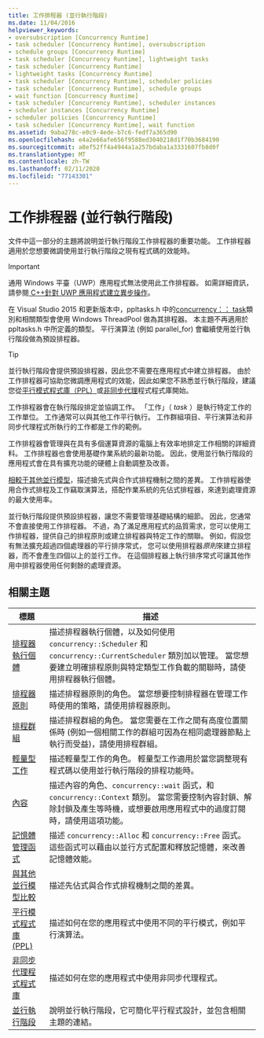 ```yaml
---
title: 工作排程器 (並行執行階段)
ms.date: 11/04/2016
helpviewer_keywords:
- oversubscription [Concurrency Runtime]
- task scheduler [Concurrency Runtime], oversubscription
- schedule groups [Concurrency Runtime]
- task scheduler [Concurrency Runtime], lightweight tasks
- task scheduler [Concurrency Runtime]
- lightweight tasks [Concurrency Runtime]
- task scheduler [Concurrency Runtime], scheduler policies
- task scheduler [Concurrency Runtime], schedule groups
- wait function [Concurrency Runtime]
- task scheduler [Concurrency Runtime], scheduler instances
- scheduler instances [Concurrency Runtime]
- scheduler policies [Concurrency Runtime]
- task scheduler [Concurrency Runtime], wait function
ms.assetid: 9aba278c-e0c9-4ede-b7c6-fedf7a365d90
ms.openlocfilehash: e4a2e66afe656f9588ed3040218d1f70b3684190
ms.sourcegitcommit: a8ef52ff4a4944a1a257bdaba1a3331607fb8d0f
ms.translationtype: MT
ms.contentlocale: zh-TW
ms.lasthandoff: 02/11/2020
ms.locfileid: "77143301"
---
```

# <a name="task-scheduler-concurrency-runtime"></a>工作排程器 (並行執行階段)

文件中這一部分的主題將說明並行執行階段工作排程器的重要功能。 工作排程器適用於您想要微調使用並行執行階段之現有程式碼的效能時。

> [!IMPORTANT]
> 通用 Windows 平臺（UWP）應用程式無法使用此工作排程器。 如需詳細資訊，請參閱[ C++針對 UWP 應用程式建立異步操作](../../parallel/concrt/creating-asynchronous-operations-in-cpp-for-windows-store-apps.md)。
>
> 在 Visual Studio 2015 和更新版本中，ppltasks.h 中的[concurrency：： task](../../parallel/concrt/reference/task-class.md)類別和相關類型會使用 Windows ThreadPool 做為其排程器。 本主題不再適用於 ppltasks.h 中所定義的類型。 平行演算法 (例如 parallel_for) 會繼續使用並行執行階段做為預設排程器。

> [!TIP]
> 並行執行階段會提供預設排程器，因此您不需要在應用程式中建立排程器。 由於工作排程器可協助您微調應用程式的效能，因此如果您不熟悉並行執行階段，建議您從[平行模式程式庫（PPL）](../../parallel/concrt/parallel-patterns-library-ppl.md)或[非同步代理](../../parallel/concrt/asynchronous-agents-library.md)程式程式庫開始。

工作排程器會在執行階段排定並協調工作。 「工作」（ *task* ）是執行特定工作的工作單位。 工作通常可以與其他工作平行執行。 工作群組項目、平行演算法和非同步代理程式所執行的工作都是工作的範例。

工作排程器會管理與在具有多個運算資源的電腦上有效率地排定工作相關的詳細資料。 工作排程器也會使用基礎作業系統的最新功能。 因此，使用並行執行階段的應用程式會在具有擴充功能的硬體上自動調整及改善。

[相較于其他並行模型](../../parallel/concrt/comparing-the-concurrency-runtime-to-other-concurrency-models.md)，描述搶先式與合作式排程機制之間的差異。 工作排程器使用合作式排程及工作竊取演算法，搭配作業系統的先佔式排程器，來達到處理資源的最大使用率。

並行執行階段提供預設排程器，讓您不需要管理基礎結構的細節。 因此，您通常不會直接使用工作排程器。 不過，為了滿足應用程式的品質需求，您可以使用工作排程器，提供自己的排程原則或建立排程器與特定工作的關聯。 例如，假設您有無法擴充超過四個處理器的平行排序常式， 您可以使用排程器*原則*來建立排程器，而不會產生四個以上的並行工作。 在這個排程器上執行排序常式可讓其他作用中排程器使用任何剩餘的處理資源。

## <a name="related-topics"></a>相關主題

|標題|描述|
|-----------|-----------------|
|[排程器執行個體](../../parallel/concrt/scheduler-instances.md)|描述排程器執行個體，以及如何使用 `concurrency::Scheduler` 和 `concurrency::CurrentScheduler` 類別加以管理。 當您想要建立明確排程原則與特定類型工作負載的關聯時，請使用排程器執行個體。|
|[排程器原則](../../parallel/concrt/scheduler-policies.md)|描述排程器原則的角色。 當您想要控制排程器在管理工作時使用的策略，請使用排程器原則。|
|[排程群組](../../parallel/concrt/schedule-groups.md)|描述排程群組的角色。 當您需要在工作之間有高度位置關係時 (例如一個相關工作的群組可因為在相同處理器節點上執行而受益)，請使用排程群組。|
|[輕量型工作](../../parallel/concrt/lightweight-tasks.md)|描述輕量型工作的角色。 輕量型工作適用於當您調整現有程式碼以使用並行執行階段的排程功能時。|
|[內容](../../parallel/concrt/contexts.md)|描述內容的角色、`concurrency::wait` 函式，和 `concurrency::Context` 類別。 當您需要控制內容封鎖、解除封鎖及產生等時機，或想要啟用應用程式中的過度訂閱時，請使用這項功能。|
|[記憶體管理函式](../../parallel/concrt/memory-management-functions.md)|描述 `concurrency::Alloc` 和 `concurrency::Free` 函式。 這些函式可以藉由以並行方式配置和釋放記憶體，來改善記憶體效能。|
|[與其他並行模型比較](../../parallel/concrt/comparing-the-concurrency-runtime-to-other-concurrency-models.md)|描述先佔式與合作式排程機制之間的差異。|
|[平行模式程式庫 (PPL)](../../parallel/concrt/parallel-patterns-library-ppl.md)|描述如何在您的應用程式中使用不同的平行模式，例如平行演算法。|
|[非同步代理程式程式庫](../../parallel/concrt/asynchronous-agents-library.md)|描述如何在您的應用程式中使用非同步代理程式。|
|[並行執行階段](../../parallel/concrt/concurrency-runtime.md)|說明並行執行階段，它可簡化平行程式設計，並包含相關主題的連結。|
